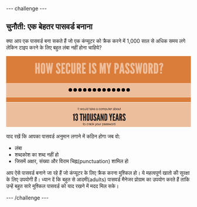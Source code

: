 --- challenge ---
## चुनौती: एक बेहतर पासवर्ड बनाना
क्या आप एक पासवर्ड बना सकते हैं जो एक कंप्यूटर को क्रैक करने में 1,000 साल से अधिक समय लगे लेकिन टाइप करने के लिए बहुत लंबा नहीं होना चाहिये?

![स्क्रीनशॉट(screenshot)](images/passwords-13000.png)

याद रखें कि आपका पासवर्ड अनुमान लगाने में कठिन होगा जब वो:

+ लंबा
+ शब्दकोश का शब्द नहीं हो
+ जिसमें अक्षर, संख्या और विराम चिह्न(punctuation) शामिल हो

आप ऐसे पासवर्ड बनाने जा रहे हैं जो कंप्यूटर के लिए क्रैक करना मुश्किल हो। ये महत्वपूर्ण खातो की सुरक्षा के लिए उपयोगी हैं। ध्यान दें कि बहुत से आदमी(adults) पासवर्ड मैनेजर प्रोग्राम का उपयोग करते हैं ताकि उन्हें बहुत सारे मुश्किल पासवर्ड को याद रखने में मदद मिल सके।



--- /challenge ---